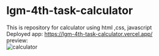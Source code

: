 # lgm-4th-task-calculator
This is repository for calculator using html ,css, javascript <br>
Deployed app: https://lgm-4th-task-calculator.vercel.app/ <br>
preview: </br> 
![calculator](https://user-images.githubusercontent.com/92355658/154205564-61918098-fc9b-433d-b403-77b193e2c8bf.PNG)

